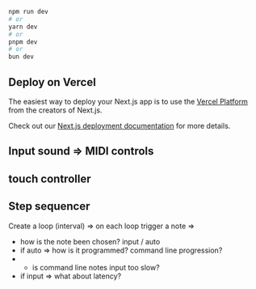 
```bash
npm run dev
# or
yarn dev
# or
pnpm dev
# or
bun dev
```

## Deploy on Vercel

The easiest way to deploy your Next.js app is to use the [Vercel Platform](https://vercel.com/new?utm_medium=default-template&filter=next.js&utm_source=create-next-app&utm_campaign=create-next-app-readme) from the creators of Next.js.

Check out our [Next.js deployment documentation](https://nextjs.org/docs/app/building-your-application/deploying) for more details.



## Input sound => MIDI controls
## touch controller
## Step sequencer
Create a loop (interval) => on each loop trigger a note => 
- how is the note been chosen? input / auto
- if auto => how is it programmed? command line progression?
- - is command line notes input too slow?
- if input => what about latency? 
